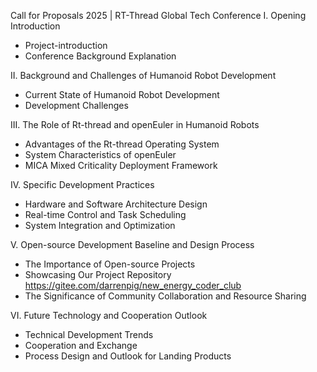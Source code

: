 Call for Proposals 2025 | RT-Thread Global Tech Conference
I. Opening Introduction
- Project-introduction
- Conference Background Explanation

II. Background and Challenges of Humanoid Robot Development
- Current State of Humanoid Robot Development
- Development Challenges

III. The Role of Rt-thread and openEuler in Humanoid Robots
- Advantages of the Rt-thread Operating System
- System Characteristics of openEuler
- MICA Mixed Criticality Deployment Framework

IV. Specific Development Practices
- Hardware and Software Architecture Design
- Real-time Control and Task Scheduling
- System Integration and Optimization

V. Open-source Development Baseline and Design Process
- The Importance of Open-source Projects
- Showcasing Our Project Repository https://gitee.com/darrenpig/new_energy_coder_club
- The Significance of Community Collaboration and Resource Sharing

VI. Future Technology and Cooperation Outlook
- Technical Development Trends
- Cooperation and Exchange
- Process Design and Outlook for Landing Products